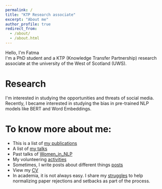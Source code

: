 ```yaml
---
permalink: /
title: "KTP Research associate"
excerpt: "About me"
author_profile: true
redirect_from:
  - /about/
  - /about.html
---
```

Hello, I'm Fatma <br>
I'm a PhD student and a KTP (Knowledge Transfer Partnership) research associate at the university of the West of Scotland (UWS).<br>


Research
========
I'm interested in studying the opportunities and threats of social media.
Recently, I became interested in studying the bias in pre-trained NLP models like BERT and Word Embeddings.

To know more about me:
======================
* This is a list of [my publications](publications.md)
* A list of [my talks](talks.md)
* Past talks of [Women_in_NLP](womenInNlp.md)
* My volunteering [activities](activities.md)
* Sometimes, I write posts about different things [posts](posts.md)
* View my [CV](files/CV.pdf)
* In academia, it is not always easy. I share my [struggles](struggles.md) to help normalizing paper rejections and setbacks as part of the process.






